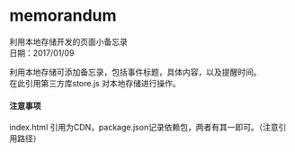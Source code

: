 # memorandum
利用本地存储开发的页面小备忘录  
日期：2017/01/09  

利用本地存储可添加备忘录，包括事件标题，具体内容，以及提醒时间。  
在此引用第三方库store.js 对本地存储进行操作。  

#### 注意事项
index.html 引用为CDN，package.json记录依赖包，两者有其一即可。（注意引用路径）  

